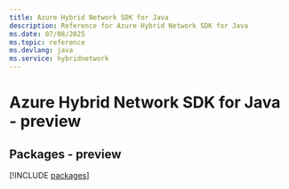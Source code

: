```yaml
---
title: Azure Hybrid Network SDK for Java
description: Reference for Azure Hybrid Network SDK for Java
ms.date: 07/08/2025
ms.topic: reference
ms.devlang: java
ms.service: hybridnetwork
---
```

# Azure Hybrid Network SDK for Java - preview
## Packages - preview
[!INCLUDE [packages](hybrid-network-index.md)]